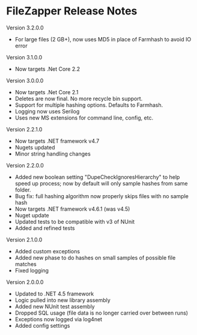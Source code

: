 FileZapper Release Notes
==============

Version 3.2.0.0
- For large files (2 GB+), now uses MD5 in place of Farmhash to avoid IO error

Version 3.1.0.0
- Now targets .Net Core 2.2

Version 3.0.0.0
- Now targets .Net Core 2.1
- Deletes are now final. No more recycle bin support.
- Support for multiple hashing options. Defaults to Farmhash.
- Logging now uses Serilog
- Uses new MS extensions for command line, config, etc.

Version 2.2.1.0
- Now targets .NET framework v4.7
- Nugets updated
- Minor string handling changes

Version 2.2.0.0
- Added new boolean setting "DupeCheckIgnoresHierarchy" to help speed up process; now by default will only sample hashes from same folder.
- Bug fix: full hashing algorithm now properly skips files with no sample hash
- Now targets .NET framework v4.6.1 (was v4.5)
- Nuget update
- Updated tests to be compatible with v3 of NUnit
- Added and refined tests

Version 2.1.0.0
- Added custom exceptions
- Added new phase to do hashes on small samples of possible file matches
- Fixed logging
 
Version 2.0.0.0
- Updated to .NET 4.5 framework
- Logic pulled into new library assembly
- Added new NUnit test assembly
- Dropped SQL usage (file data is no longer carried over between runs)
- Exceptions now logged via log4net
- Added config settings
